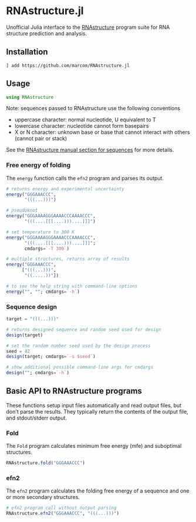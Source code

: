 # RNAstructure.jl

Unofficial Julia interface to the
[RNAstructure](https://rna.urmc.rochester.edu/RNAstructure.html)
program suite for RNA structure prediction and analysis.

## Installation

```
] add https://github.com/marcom/RNAstructure.jl
```

## Usage

```julia
using RNAstructure
```

Note: sequences passed to RNAstructure use the following conventions
- uppercase character: normal nucleotide, U equivalent to T
- lowercase character: nucleotide cannot form basepairs
- X or N character: unknown base or base that cannot interact with
  others (cannot pair or stack)

See the [RNAstructure manual section for
sequences](https://rna.urmc.rochester.edu/Text/File_Formats.html#Sequence)
for more details.


### Free energy of folding

The `energy` function calls the `efn2` program and parses its output.

```julia
# returns energy and experimental uncertainty
energy("GGGAAACCC",
       "(((...)))")

# pseudoknot
energy("GGGAAAAGGGAAAACCCAAAACCC",
       "(((....[[[....)))....]]]")

# set temperature to 300 K
energy("GGGAAAAGGGAAAACCCAAAACCC",
       "(((....[[[....)))....]]]";
       cmdargs=`-T 300`)

# multiple structures, returns array of results
energy("GGGAAACCC",
      ["(((...)))",
       "((.....))"])

# to see the help string with command-line options
energy("", ""; cmdargs=`-h`)
```


### Sequence design

```julia
target = "(((...)))"

# returns designed sequence and random seed used for design
design(target)

# set the random number seed used by the design process
seed = 42
design(target; cmdargs=`-s $seed`)

# show additional possible command-line args for cmdargs
design(""; cmdargs=`-h`)
```


## Basic API to RNAstructure programs

These functions setup input files automatically and read output files,
but don't parse the results.  They typically return the contents of
the output file, and stdout/stderr output.

### Fold

The `Fold` program calculates minimum free energy (mfe) and suboptimal
structures.

```julia
RNAstructure.fold("GGGAAACCC")
```

### efn2

The `efn2` program calculates the folding free energy of a sequence
and one or more secondary structures.

```julia
# efn2 program call without output parsing
RNAstructure.efn2("GGGAAACCC", "(((...)))")
```
